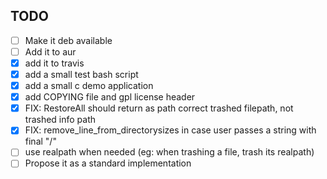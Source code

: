 ## TODO

- [ ] Make it deb available
- [ ] Add it to aur
- [x] add it to travis
- [x] add a small test bash script
- [x] add a small c demo application
- [x] add COPYING file and gpl license header
- [x] FIX: RestoreAll should return as path correct trashed filepath, not trashed info path
- [x] FIX: remove_line_from_directorysizes in case user passes a string with final "/"
- [ ] use realpath when needed (eg: when trashing a file, trash its realpath)
- [ ] Propose it as a standard implementation

